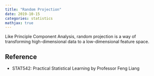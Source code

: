 ```yaml
---
title: "Random Projection"
date: 2019-10-15
categories: statistics
mathjax: true
---
```


Like Principle Component Analysis, random projection is a way of transforming high-dimensional data to a low-dimensional feature space.



## Reference

- STAT542: Practical Statistical Learning by Professor Feng Liang
